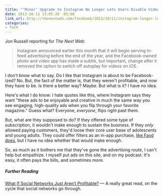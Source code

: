 ```yaml
---
title: "‘Minor’ Upgrade to Instagram No Longer Lets Users Disable Video Autoplay"
date: 2013-10-11 13:05:20 -05:00
link_url: http://thenextweb.com/facebook/2013/10/11/instagram-longer-lets-users-disable-video-autoplay-small-important-step-towards-ads/
categories:
- Tech
---
```


Jon Russell reporting for *The Next Web*:

>Instagram announced earlier this month that it will begin serving in-feed advertising before the end of the year, and the Facebook-owned photo and video app has made a subtle, but important, change after it removed the option to switch off autoplay for videos on iOS.

I don't know what to say. Do I like that Instagram is about to be Facebook-ized? No. But, the fact of the matter is, that they weren't profitable, and now they have to be. Is there a better way? Maybe. But what is it? I have no idea.

Here's what I do know: I hate quotes like this, where Instagram says they want "these ads to be enjoyable and creative in much the same way you see engaging, high-quality ads when you flip through your favorite magazine." Guess what? Everyone, *everyone*, flips right past them.

But, what are they supposed to do? If they offered some type of subscription, it wouldn't make enough to sustain the business. If they *only* allowed paying customers, they'd loose their core user base of adolescents and young adults. They could offer filters as an in-app purchase, [like Favd does](http://favd.net/), but I have no idea whether that would make enough.

So, as much as it bothers me that they've gone the advertising route, I can't help but empathize. I myself put ads on this site, and on my podcast. It's easy, it often pays the bills, and sometimes more.

##### Further Reading
[What If Social Networks Just Aren’t Profitable?](http://powazek.com/posts/3024) — A really great read, on the cycle that social networks go through.
